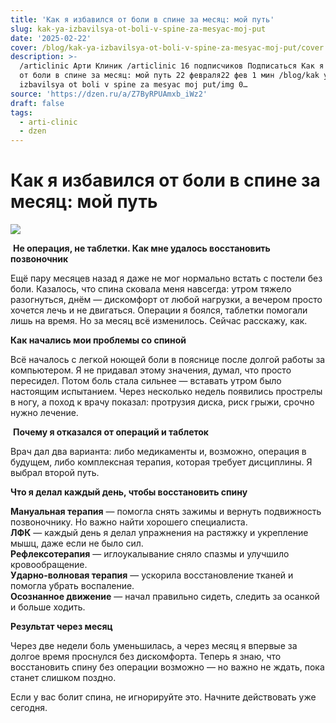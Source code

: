 ```yaml
---
title: 'Как я избавился от боли в спине за месяц: мой путь'
slug: kak-ya-izbavilsya-ot-boli-v-spine-za-mesyac-moj-put
date: '2025-02-22'
cover: /blog/kak-ya-izbavilsya-ot-boli-v-spine-za-mesyac-moj-put/cover.jpg
description: >-
  /articlinic Арти Клиник /articlinic 16 подписчиков Подписаться Как я избавился
  от боли в спине за месяц: мой путь 22 февраля22 фев 1 мин /blog/kak ya
  izbavilsya ot boli v spine za mesyac moj put/img 0…
source: 'https://dzen.ru/a/Z7ByRPUAmxb_iWz2'
draft: false
tags:
  - arti-clinic
  - dzen
---
```


# Как я избавился от боли в спине за месяц: мой путь

![](/blog/kak-ya-izbavilsya-ot-boli-v-spine-za-mesyac-moj-put/img-0.jpg)

 **Не операция, не таблетки. Как мне удалось восстановить позвоночник**  
  
Ещё пару месяцев назад я даже не мог нормально встать с постели без боли. Казалось, что спина сковала меня навсегда: утром тяжело разогнуться, днём — дискомфорт от любой нагрузки, а вечером просто хочется лечь и не двигаться. Операции я боялся, таблетки помогали лишь на время. Но за месяц всё изменилось. Сейчас расскажу, как.  
  
**Как начались мои проблемы со спиной**  
  
Всё началось с легкой ноющей боли в пояснице после долгой работы за компьютером. Я не придавал этому значения, думал, что просто пересидел. Потом боль стала сильнее — вставать утром было настоящим испытанием. Через несколько недель появились прострелы в ногу, а поход к врачу показал: протрузия диска, риск грыжи, срочно нужно лечение.  
  
 **Почему я отказался от операций и таблеток**  
  
Врач дал два варианта: либо медикаменты и, возможно, операция в будущем, либо комплексная терапия, которая требует дисциплины. Я выбрал второй путь.  
  
**Что я делал каждый день, чтобы восстановить спину**

**Мануальная терапия** — помогла снять зажимы и вернуть подвижность позвоночнику. Но важно найти хорошего специалиста.  
**ЛФК** — каждый день я делал упражнения на растяжку и укрепление мышц, даже если не было сил.  
**Рефлексотерапия** — иглоукалывание сняло спазмы и улучшило кровообращение.  
**Ударно-волновая терапия** — ускорила восстановление тканей и помогла убрать воспаление.  
**Осознанное движение** — начал правильно сидеть, следить за осанкой и больше ходить.

**Результат через месяц**  
  
Через две недели боль уменьшилась, а через месяц я впервые за долгое время проснулся без дискомфорта. Теперь я знаю, что восстановить спину без операции возможно — но важно не ждать, пока станет слишком поздно.  
  
Если у вас болит спина, не игнорируйте это. Начните действовать уже сегодня.